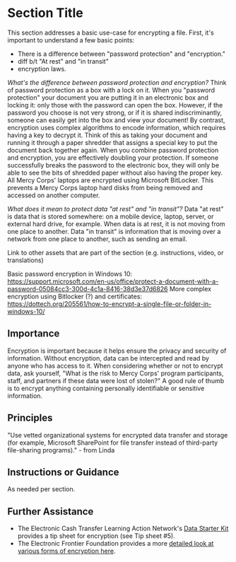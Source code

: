 # Section Title
This section addresses a basic use-case for encrypting a file. First, it's important to understand a few basic points:
- There is a difference between "password protection" and "encryption."
- diff b/t "At rest" and "in transit"
- encryption laws.

*What's the difference between password protection and encryption?*
Think of password protection as a box with a lock on it. When you "password protection" your document you are putting it in an electronic box and locking it: only those with the password can open the box. However, if the password you choose is not very strong, or if it is shared indiscriminantly, someone can easily get into the box and view your document! By contrast, encryption uses complex algorithms to encode information, which requires having a key to decrypt it. Think of this as taking your document and running it through a paper shredder that assigns a special key to put the document back together again. When you combine password protection and encryption, you are effectively doubling your protection. If someone successfully breaks the password to the electronic box, they will only be able to see the bits of shredded paper without also having the proper key. All Mercy Corps' laptops are encrypted using Microsoft BitLocker. This prevents a Mercy Corps laptop hard disks from being removed and accessed on another computer.

*What does it mean to protect data "at rest" and "in transit"?*
Data "at rest" is data that is stored somewhere: on a mobile device, laptop, server, or external hard drive, for example. When data is at rest, it is not moving from one place to another. Data "in transit" is information that is moving over a network from one place to another, such as sending an email.



Link to other assets that are part of the section (e.g. instructions, video, or translations)

Basic password encryption in Windows 10: https://support.microsoft.com/en-us/office/protect-a-document-with-a-password-05084cc3-300d-4c1a-8416-38d3e37d6826
More complex encryption using Bitlocker (?) and certificates: https://dottech.org/205561/how-to-encrypt-a-single-file-or-folder-in-windows-10/

## Importance
Encryption is important because it helps ensure the privacy and security of information. Without encryption, data can be intercepted and read by anyone who has access to it. When considering whether or not to encrypt data, ask yourself, "What is the risk to Mercy Corps' program participants, staff, and partners if these data were lost of stolen?" A good rule of thumb is to encrypt anything containing personally identifiable or sensitive information.

## Principles
"Use vetted organizational systems for encrypted data transfer and storage (for example, Microsoft SharePoint for file transfer instead of third-party file-sharing programs)." - from Linda

## Instructions or Guidance
As needed per section.

## Further Assistance
- The Electronic Cash Transfer Learning Action Network's [Data Starter Kit](https://www.calpnetwork.org/wp-content/uploads/2020/06/DataStarterKitforFieldStaffELAN.pdf) provides a tip sheet for encryption (see Tip sheet #5).
- The Electronic Frontier Foundation provides a more [detailed look at various forms of encryption here](https://ssd.eff.org/en/module/what-should-i-know-about-encryption).
